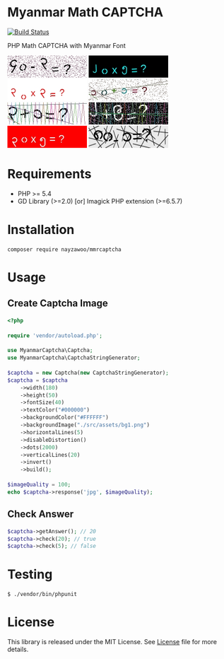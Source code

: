 # Myanmar Math CAPTCHA

[![Build Status](https://travis-ci.org/nayzawoo/mmcaptcha.svg?branch=master)](https://travis-ci.org/nayzawoo/mmcaptcha)

PHP Math CAPTCHA with Myanmar Font

![Example](examples/1.jpg)
![Example](examples/2.jpg)
![Example](examples/3.jpg)
![Example](examples/4.jpg)
![Example](examples/5.jpg)
![Example](examples/6.jpg)
![Example](examples/7.jpg)
![Example](examples/8.jpg)

# Requirements

- PHP >= 5.4
- GD Library (>=2.0) [or] Imagick PHP extension (>=6.5.7)

# Installation
	
	composer require nayzawoo/mmrcaptcha

# Usage
## Create Captcha Image

```php
<?php

require 'vendor/autoload.php';

use MyanmarCaptcha\Captcha;
use MyanmarCaptcha\CaptchaStringGenerator;

$captcha = new Captcha(new CaptchaStringGenerator);
$captcha = $captcha
    ->width(180)
    ->height(50)
    ->fontSize(40)
    ->textColor("#000000")
    ->backgroundColor("#FFFFFF")
    ->backgroundImage("./src/assets/bg1.png")
    ->horizontalLines(5)
    ->disableDistortion()
    ->dots(2000)
    ->verticalLines(20)
    ->invert()
    ->build();

$imageQuality = 100;
echo $captcha->response('jpg', $imageQuality);
```

## Check Answer

```php
$captcha->getAnswer(); // 20
$captcha->check(20); // true
$captcha->check(5); // false
```

# Testing

	$ ./vendor/bin/phpunit

# License

This library is released under the MIT License. See [License](LICENSE) file for more details.
